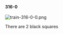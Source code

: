 #### 316-0
![train-316-0-0.png](https://github.com/lil-lab/nlvr/raw/master/nlvr/train/images/56/train-316-0-0.png "train-316-0-0.png")

There are 2 black squares
